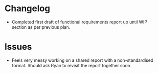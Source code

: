 # Changelog
- Completed first draft of functional requirements report up until WIP section as per previous plan.

# Issues
- Feels very messy working on a shared report with a non-standardised format. Should ask Ryan to revisit the report together soon.